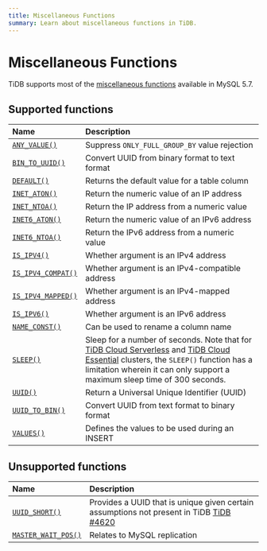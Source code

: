 ```yaml
---
title: Miscellaneous Functions
summary: Learn about miscellaneous functions in TiDB.
---
```


# Miscellaneous Functions

TiDB supports most of the [miscellaneous functions](https://dev.mysql.com/doc/refman/5.7/en/miscellaneous-functions.html) available in MySQL 5.7.

## Supported functions

| Name | Description  |
|:------------|:-----------------------------------------------------------------------------------------------|
| [`ANY_VALUE()`](https://dev.mysql.com/doc/refman/8.0/en/miscellaneous-functions.html#function_any-value)              | Suppress `ONLY_FULL_GROUP_BY` value rejection     |
| [`BIN_TO_UUID()`](https://dev.mysql.com/doc/refman/8.0/en/miscellaneous-functions.html#function_bin-to-uuid)          | Convert UUID from binary format to text format    |
| [`DEFAULT()`](https://dev.mysql.com/doc/refman/8.0/en/miscellaneous-functions.html#function_default)                  | Returns the default value for a table column      |
| [`INET_ATON()`](https://dev.mysql.com/doc/refman/8.0/en/miscellaneous-functions.html#function_inet-aton)              | Return the numeric value of an IP address         |
| [`INET_NTOA()`](https://dev.mysql.com/doc/refman/8.0/en/miscellaneous-functions.html#function_inet-ntoa)              | Return the IP address from a numeric value        |
| [`INET6_ATON()`](https://dev.mysql.com/doc/refman/8.0/en/miscellaneous-functions.html#function_inet6-aton)            | Return the numeric value of an IPv6 address       |
| [`INET6_NTOA()`](https://dev.mysql.com/doc/refman/8.0/en/miscellaneous-functions.html#function_inet6-ntoa)            | Return the IPv6 address from a numeric value      |
| [`IS_IPV4()`](https://dev.mysql.com/doc/refman/8.0/en/miscellaneous-functions.html#function_is-ipv4)                  | Whether argument is an IPv4 address               |
| [`IS_IPV4_COMPAT()`](https://dev.mysql.com/doc/refman/8.0/en/miscellaneous-functions.html#function_is-ipv4-compat)    | Whether argument is an IPv4-compatible address    |
| [`IS_IPV4_MAPPED()`](https://dev.mysql.com/doc/refman/8.0/en/miscellaneous-functions.html#function_is-ipv4-mapped)    | Whether argument is an IPv4-mapped address        |
| [`IS_IPV6()`](https://dev.mysql.com/doc/refman/8.0/en/miscellaneous-functions.html#function_is-ipv6)                  | Whether argument is an IPv6 address               |
| [`NAME_CONST()`](https://dev.mysql.com/doc/refman/8.0/en/miscellaneous-functions.html#function_name-const)            | Can be used to rename a column name               |
| [`SLEEP()`](https://dev.mysql.com/doc/refman/8.0/en/miscellaneous-functions.html#function_sleep)                      | Sleep for a number of seconds. Note that for [TiDB Cloud Serverless](https://docs.pingcap.com/tidbcloud/select-cluster-tier#tidb-cloud-serverless) and [TiDB Cloud Essential](https://docs.pingcap.com/tidbcloud/select-cluster-tier#essential) clusters, the `SLEEP()` function has a limitation wherein it can only support a maximum sleep time of 300 seconds.       |
| [`UUID()`](https://dev.mysql.com/doc/refman/8.0/en/miscellaneous-functions.html#function_uuid)                        | Return a Universal Unique Identifier (UUID)       |
| [`UUID_TO_BIN()`](https://dev.mysql.com/doc/refman/8.0/en/miscellaneous-functions.html#function_uuid-to-bin)          | Convert UUID from text format to binary format    |
| [`VALUES()`](https://dev.mysql.com/doc/refman/8.0/en/miscellaneous-functions.html#function_values)                    | Defines the values to be used during an INSERT    |

## Unsupported functions

| Name | Description  |
|:------------|:-----------------------------------------------------------------------------------------------|
| [`UUID_SHORT()`](https://dev.mysql.com/doc/refman/8.0/en/miscellaneous-functions.html#function_uuid-short)            | Provides a UUID that is unique given certain assumptions not present in TiDB [TiDB #4620](https://github.com/pingcap/tidb/issues/4620) |
| [`MASTER_WAIT_POS()`](https://dev.mysql.com/doc/refman/8.0/en/miscellaneous-functions.html#function_master-pos-wait)  | Relates to MySQL replication |
